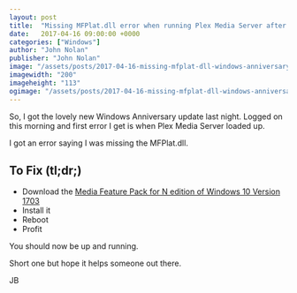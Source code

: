 ```yaml
---
layout: post
title:  "Missing MFPlat.dll error when running Plex Media Server after Windows Anniversary Update"
date:   2017-04-16 09:00:00 +0000
categories: ["Windows"]
author: "John Nolan"
publisher: "John Nolan"
image: "/assets/posts/2017-04-16-missing-mfplat-dll-windows-anniversary-plex.jpg"
imagewidth: "200"
imageheight: "113"
ogimage: "/assets/posts/2017-04-16-missing-mfplat-dll-windows-anniversary-plex.jpg"
---
```


So, I got the lovely new Windows Anniversary update last night. Logged on
this morning and first error I get is when Plex Media Server loaded up.

I got an error saying I was missing the MFPlat.dll.

## To Fix (tl;dr;)

* Download the [Media Feature Pack for N edition of Windows 10 Version 1703](https://support.microsoft.com/en-us/help/4016817/media-feature-pack-for-n-edition-of-windows-10-version-1703-april-2017)
* Install it
* Reboot
* Profit

You should now be up and running.

Short one but hope it helps someone out there.

JB

